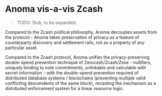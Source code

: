 # Anoma vis-a-vis Zcash

> TODO: Stub, to be expanded.

Compared to the Zcash political philosophy, Anoma decouples assets from the protocol - Anoma takes preservation of privacy as a feature of counterparty discovery and settlement rails, not as a property of any particular asset.

Compared to the Zcash protocol, Anoma unifies the privacy-preserving double-spend prevention technique of Zerocash/Zcash/Zexe - nullifiers, uniquely binding to note commitments, unlinkable and calculable with secret information - with the double-spend prevention required of distributed database systems / blockchains (preventing multiple valid conflicting descendents of the same block), recasting the mechanism as a distributed enforcement system for a linear resource logic.